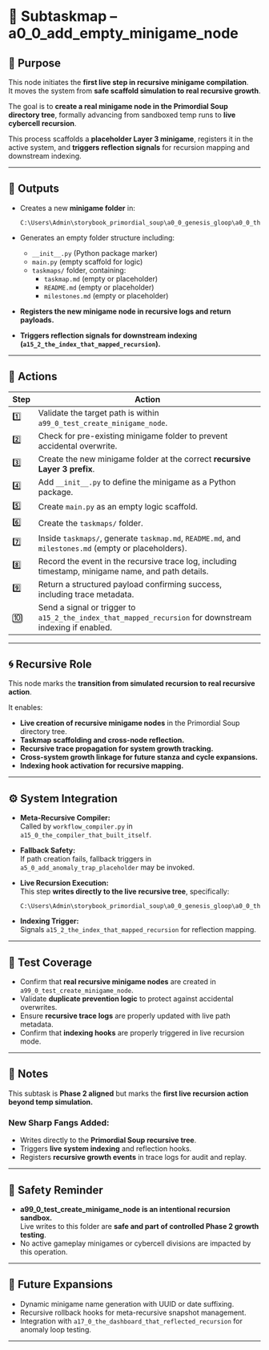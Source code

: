 <!-- Save to: a15_0_the_compiler_that_built_itself\a0_0_add_empty_minigame_node\subtaskmap.md -->

# 🔹 Subtaskmap – a0_0_add_empty_minigame_node

## 🧩 Purpose

This node initiates the **first live step in recursive minigame compilation**.  
It moves the system from **safe scaffold simulation to real recursive growth**.

The goal is to **create a real minigame node in the Primordial Soup directory tree**, formally advancing from sandboxed temp runs to **live cybercell recursion**.

This process scaffolds a **placeholder Layer 3 minigame**, registers it in the active system, and **triggers reflection signals** for recursion mapping and downstream indexing.

---

## 📂 Outputs

- Creates a new **minigame folder** in:

    ```
    C:\Users\Admin\storybook_primordial_soup\a0_0_genesis_gloop\a0_0_the_cell_that_dreamed_it_had_begun\a99_0_test_create_minigame_node
    ```

- Generates an empty folder structure including:

    - `__init__.py` (Python package marker)
    - `main.py` (empty scaffold for logic)
    - `taskmaps/` folder, containing:
        - `taskmap.md` (empty or placeholder)
        - `README.md` (empty or placeholder)
        - `milestones.md` (empty or placeholder)

- **Registers the new minigame node in recursive logs and return payloads.**
- **Triggers reflection signals for downstream indexing (`a15_2_the_index_that_mapped_recursion`).**

---

## 🔧 Actions

| **Step** | **Action** |
|----------|------------|
| 1️⃣ | Validate the target path is within `a99_0_test_create_minigame_node`. |
| 2️⃣ | Check for pre-existing minigame folder to prevent accidental overwrite. |
| 3️⃣ | Create the new minigame folder at the correct **recursive Layer 3 prefix**. |
| 4️⃣ | Add `__init__.py` to define the minigame as a Python package. |
| 5️⃣ | Create `main.py` as an empty logic scaffold. |
| 6️⃣ | Create the `taskmaps/` folder. |
| 7️⃣ | Inside `taskmaps/`, generate `taskmap.md`, `README.md`, and `milestones.md` (empty or placeholders). |
| 8️⃣ | Record the event in the recursive trace log, including timestamp, minigame name, and path details. |
| 9️⃣ | Return a structured payload confirming success, including trace metadata. |
| 🔟 | Send a signal or trigger to `a15_2_the_index_that_mapped_recursion` for downstream indexing if enabled. |

---

## 🌀 Recursive Role

This node marks the **transition from simulated recursion to real recursive action**.

It enables:

- **Live creation of recursive minigame nodes** in the Primordial Soup directory tree.
- **Taskmap scaffolding and cross-node reflection.**
- **Recursive trace propagation for system growth tracking.**
- **Cross-system growth linkage for future stanza and cycle expansions.**
- **Indexing hook activation for recursive mapping.**

---

## ⚙️ System Integration

- **Meta-Recursive Compiler:**  
  Called by `workflow_compiler.py` in `a15_0_the_compiler_that_built_itself`.

- **Fallback Safety:**  
  If path creation fails, fallback triggers in `a5_0_add_anomaly_trap_placeholder` may be invoked.

- **Live Recursion Execution:**  
  This step **writes directly to the live recursive tree**, specifically:

    ```
    C:\Users\Admin\storybook_primordial_soup\a0_0_genesis_gloop\a0_0_the_cell_that_dreamed_it_had_begun\a99_0_test_create_minigame_node
    ```

- **Indexing Trigger:**  
  Signals `a15_2_the_index_that_mapped_recursion` for reflection mapping.

---

## 🧪 Test Coverage

- Confirm that **real recursive minigame nodes** are created in `a99_0_test_create_minigame_node`.
- Validate **duplicate prevention logic** to protect against accidental overwrites.
- Ensure **recursive trace logs** are properly updated with live path metadata.
- Confirm that **indexing hooks** are properly triggered in live recursion mode.

---

## 🔖 Notes

This subtask is **Phase 2 aligned** but marks the **first live recursion action beyond temp simulation.**

### **New Sharp Fangs Added:**

- Writes directly to the **Primordial Soup recursive tree**.
- Triggers **live system indexing** and reflection hooks.
- Registers **recursive growth events** in trace logs for audit and replay.

---

## 🚨 Safety Reminder

- **a99_0_test_create_minigame_node is an intentional recursion sandbox.**  
  Live writes to this folder are **safe and part of controlled Phase 2 growth testing**.
- No active gameplay minigames or cybercell divisions are impacted by this operation.

---

## 🔮 Future Expansions

- Dynamic minigame name generation with UUID or date suffixing.
- Recursive rollback hooks for meta-recursive snapshot management.
- Integration with `a17_0_the_dashboard_that_reflected_recursion` for anomaly loop testing.

---
